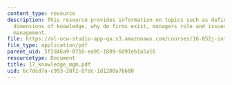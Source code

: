 ```yaml
---
content_type: resource
description: This resource provides information on topics such as definition of knowledge,
  dimensions of knowledge, why do firms exist, managers role and issues in knowledge
  management.
file: https://ol-ocw-studio-app-qa.s3.amazonaws.com/courses/16-852j-integrating-the-lean-enterprise-fall-2005/6c7dcd7ac99328f28fdc1d1200a7b680_17_knowledge_mgm.pdf
file_type: application/pdf
parent_uid: 5f2d46a9-0716-ea95-1809-6d91eb1a5a16
resourcetype: Document
title: 17_knowledge_mgm.pdf
uid: 6c7dcd7a-c993-28f2-8fdc-1d1200a7b680
---
```

